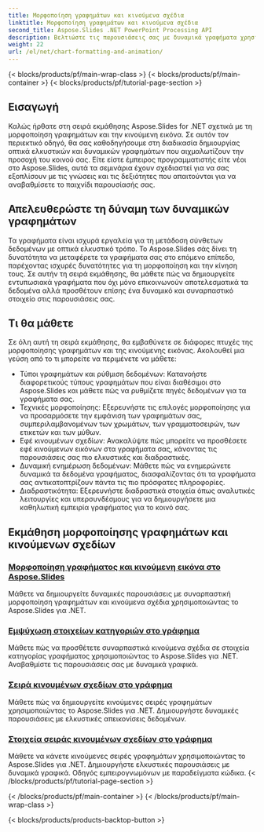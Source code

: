 ```yaml
---
title: Μορφοποίηση γραφημάτων και κινούμενα σχέδια
linktitle: Μορφοποίηση γραφημάτων και κινούμενα σχέδια
second_title: Aspose.Slides .NET PowerPoint Processing API
description: Βελτιώστε τις παρουσιάσεις σας με δυναμικά γραφήματα χρησιμοποιώντας το Aspose.Slides για .NET. Μάθετε τη μορφοποίηση γραφημάτων και την κινούμενη εικόνα βήμα προς βήμα. Αυξήστε τις δεξιότητες παρουσίασής σας σήμερα!
weight: 22
url: /el/net/chart-formatting-and-animation/
---
```


{< blocks/products/pf/main-wrap-class >}
{< blocks/products/pf/main-container >}
{< blocks/products/pf/tutorial-page-section >}


## Εισαγωγή

Καλώς ήρθατε στη σειρά εκμάθησης Aspose.Slides for .NET σχετικά με τη μορφοποίηση γραφημάτων και την κινούμενη εικόνα. Σε αυτόν τον περιεκτικό οδηγό, θα σας καθοδηγήσουμε στη διαδικασία δημιουργίας οπτικά ελκυστικών και δυναμικών γραφημάτων που αιχμαλωτίζουν την προσοχή του κοινού σας. Είτε είστε έμπειρος προγραμματιστής είτε νέοι στο Aspose.Slides, αυτά τα σεμινάρια έχουν σχεδιαστεί για να σας εξοπλίσουν με τις γνώσεις και τις δεξιότητες που απαιτούνται για να αναβαθμίσετε το παιχνίδι παρουσίασής σας.

## Απελευθερώστε τη δύναμη των δυναμικών γραφημάτων

Τα γραφήματα είναι ισχυρά εργαλεία για τη μετάδοση σύνθετων δεδομένων με οπτικά ελκυστικό τρόπο. Το Aspose.Slides σάς δίνει τη δυνατότητα να μεταφέρετε τα γραφήματα σας στο επόμενο επίπεδο, παρέχοντας ισχυρές δυνατότητες για τη μορφοποίηση και την κίνηση τους. Σε αυτήν τη σειρά εκμάθησης, θα μάθετε πώς να δημιουργείτε εντυπωσιακά γραφήματα που όχι μόνο επικοινωνούν αποτελεσματικά τα δεδομένα αλλά προσθέτουν επίσης ένα δυναμικό και συναρπαστικό στοιχείο στις παρουσιάσεις σας.

## Τι θα μάθετε

Σε όλη αυτή τη σειρά εκμάθησης, θα εμβαθύνετε σε διάφορες πτυχές της μορφοποίησης γραφημάτων και της κινούμενης εικόνας. Ακολουθεί μια γεύση από το τι μπορείτε να περιμένετε να μάθετε:

- Τύποι γραφημάτων και ρύθμιση δεδομένων: Κατανοήστε διαφορετικούς τύπους γραφημάτων που είναι διαθέσιμοι στο Aspose.Slides και μάθετε πώς να ρυθμίζετε πηγές δεδομένων για τα γραφήματα σας.
- Τεχνικές μορφοποίησης: Εξερευνήστε τις επιλογές μορφοποίησης για να προσαρμόσετε την εμφάνιση των γραφημάτων σας, συμπεριλαμβανομένων των χρωμάτων, των γραμματοσειρών, των ετικετών και των μύθων.
- Εφέ κινουμένων σχεδίων: Ανακαλύψτε πώς μπορείτε να προσθέσετε εφέ κινούμενων εικόνων στα γραφήματα σας, κάνοντας τις παρουσιάσεις σας πιο ελκυστικές και διαδραστικές.
- Δυναμική ενημέρωση δεδομένων: Μάθετε πώς να ενημερώνετε δυναμικά τα δεδομένα γραφήματος, διασφαλίζοντας ότι τα γραφήματα σας αντικατοπτρίζουν πάντα τις πιο πρόσφατες πληροφορίες.
- Διαδραστικότητα: Εξερευνήστε διαδραστικά στοιχεία όπως αναλυτικές λειτουργίες και υπερσυνδέσμους για να δημιουργήσετε μια καθηλωτική εμπειρία γραφήματος για το κοινό σας.

## Εκμάθηση μορφοποίησης γραφημάτων και κινούμενων σχεδίων
### [Μορφοποίηση γραφήματος και κινούμενη εικόνα στο Aspose.Slides](./chart-formatting-and-animation/)
Μάθετε να δημιουργείτε δυναμικές παρουσιάσεις με συναρπαστική μορφοποίηση γραφημάτων και κινούμενα σχέδια χρησιμοποιώντας το Aspose.Slides για .NET.
### [Εμψύχωση στοιχείων κατηγοριών στο γράφημα](./animating-categories-elements/)
Μάθετε πώς να προσθέτετε συναρπαστικά κινούμενα σχέδια σε στοιχεία κατηγορίας γραφήματος χρησιμοποιώντας το Aspose.Slides για .NET. Αναβαθμίστε τις παρουσιάσεις σας με δυναμικά γραφικά.
### [Σειρά κινουμένων σχεδίων στο γράφημα](./animating-series/)
Μάθετε πώς να δημιουργείτε κινούμενες σειρές γραφημάτων χρησιμοποιώντας το Aspose.Slides για .NET. Δημιουργήστε δυναμικές παρουσιάσεις με ελκυστικές απεικονίσεις δεδομένων.
### [Στοιχεία σειράς κινουμένων σχεδίων στο γράφημα](./animating-series-elements/)
Μάθετε να κάνετε κινούμενες σειρές γραφημάτων χρησιμοποιώντας το Aspose.Slides για .NET. Δημιουργήστε ελκυστικές παρουσιάσεις με δυναμικά γραφικά. Οδηγός εμπειρογνωμόνων με παραδείγματα κώδικα.
{< /blocks/products/pf/tutorial-page-section >}

{< /blocks/products/pf/main-container >}
{< /blocks/products/pf/main-wrap-class >}

{< blocks/products/products-backtop-button >}
